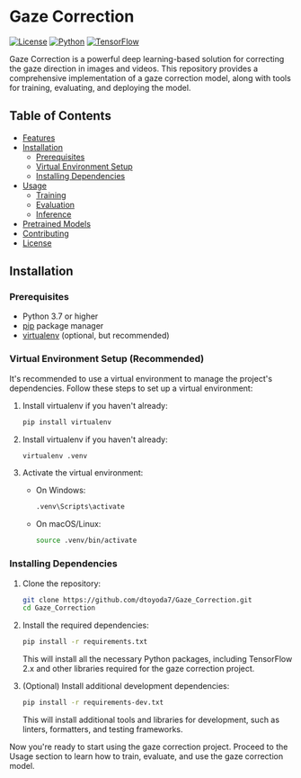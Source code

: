 # Gaze Correction

[![License](https://img.shields.io/badge/License-Apache%202.0-blue.svg)](https://opensource.org/licenses/Apache-2.0)
[![Python](https://img.shields.io/badge/Python-3.7%2B-blue.svg)](https://www.python.org/)
[![TensorFlow](https://img.shields.io/badge/TensorFlow-1.x-orange.svg)](https://www.tensorflow.org/)

Gaze Correction is a powerful deep learning-based solution for correcting the gaze direction in images and videos. This repository provides a comprehensive implementation of a gaze correction model, along with tools for training, evaluating, and deploying the model.

## Table of Contents

- [Features](#features)
- [Installation](#installation)
  - [Prerequisites](#prerequisites)
  - [Virtual Environment Setup](#virtual-environment-setup)
  - [Installing Dependencies](#installing-dependencies)
- [Usage](#usage)
  - [Training](#training)
  - [Evaluation](#evaluation)
  - [Inference](#inference)
- [Pretrained Models](#pretrained-models)
- [Contributing](#contributing)
- [License](#license)

## Installation

### Prerequisites

- Python 3.7 or higher
- [pip](https://pip.pypa.io/en/stable/) package manager
- [virtualenv](https://virtualenv.pypa.io/en/latest/) (optional, but recommended)

### Virtual Environment Setup (Recommended)

It's recommended to use a virtual environment to manage the project's dependencies. Follow these steps to set up a virtual environment:

1. Install virtualenv if you haven't already:

   ```bash
   pip install virtualenv
    ```
2. Install virtualenv if you haven't already:
   
   ```bash
   virtualenv .venv
   ```
3. Activate the virtual environment:
   
   - On Windows:
     
     ```bash
     .venv\Scripts\activate
     ```
     
   - On macOS/Linux:
     
     ```bash
     source .venv/bin/activate
     ```

### Installing Dependencies

1. Clone the repository:
   
   ```bash
   git clone https://github.com/dtoyoda7/Gaze_Correction.git
   cd Gaze_Correction
   ```
   
2. Install the required dependencies:
 
   ```bash
   pip install -r requirements.txt
   ```

   This will install all the necessary Python packages, including TensorFlow 2.x and other libraries required for the gaze correction project.
   
3. (Optional) Install additional development dependencies:
   
   ```bash
   pip install -r requirements-dev.txt
   ```

   This will install additional tools and libraries for development, such as linters, formatters, and testing frameworks.

Now you're ready to start using the gaze correction project. Proceed to the Usage section to learn how to train, evaluate, and use the gaze correction model.
